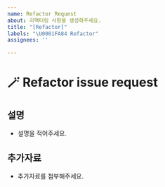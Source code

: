 ```yaml
---
name: Refactor Request
about: 리팩터링 사항을 생성하주세요.
title: "[Refactor]"
labels: "\U0001FA84 Refactor"
assignees: ''

---
```


# 🪄 Refactor issue request

## 설명

- 설명을 적어주세요.

## 추가자료

- 추가자료를 첨부해주세요.
